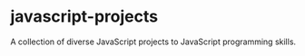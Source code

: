 # javascript-projects
A collection of diverse JavaScript projects to JavaScript programming skills.
